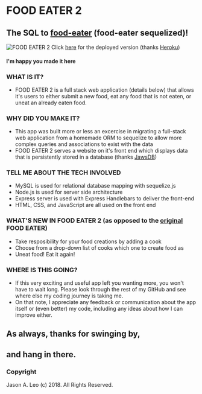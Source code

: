# FOOD EATER 2
## The SQL to [food-eater](https://github.com/xezian/food-eater) (food-eater sequelized)!
![FOOD EATER 2](https://media.giphy.com/media/g4ILwNEaDV5jK1xc6O/giphy.gif)
Click [here](https://vast-dawn-52952.herokuapp.com/) for the deployed version (thanks [Heroku](https://www.heroku.com/home))
#### I'm happy you made it here
### WHAT IS IT?
* FOOD EATER 2 is a full stack web application (details below) that allows it's users to either submit a new food, eat any food that is not eaten, or uneat an already eaten food.
### WHY DID YOU MAKE IT?
* This app was built more or less an excercise in migrating a full-stack web application from a homemade ORM to sequelize to allow more complex queries and associations to exist with the data
* FOOD EATER 2 serves a website on it's front end which displays data that is persistently stored in a database (thanks [JawsDB](https://www.jawsdb.com/))
### TELL ME ABOUT THE TECH INVOLVED
* MySQL is used for relational database mapping with sequelize.js
* Node.js is used for server side architecture
* Express server is used with Express Handlebars to deliver the front-end
* HTML, CSS, and JavaScript are all used on the front end
### WHAT'S NEW IN FOOD EATER 2 (as opposed to the [original](https://serene-lowlands-69590.herokuapp.com/) FOOD EATER)
* Take resposibility for your food creations by adding a cook
* Choose from a drop-down list of cooks which one to create food as
* Uneat food! Eat it again!
### WHERE IS THIS GOING?
* If this very exciting and useful app left you wanting more, you won't have to wait long. Please look through the rest of my GitHub and see where else my coding journey is taking me.
* On that note, I appreciate any feedback or communication about the app itself or (even better) my code, including any ideas about how I can improve either.
## As always, thanks for swinging by, 
## and hang in there.
### Copyright
Jason A. Leo (c) 2018. All Rights Reserved.